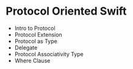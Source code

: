 # Protocol Oriented Swift
- Intro to Protocol
- Protocol Extension
- Protocol as Type
- Delegate
- Protocol Associativity Type
- Where Clause
